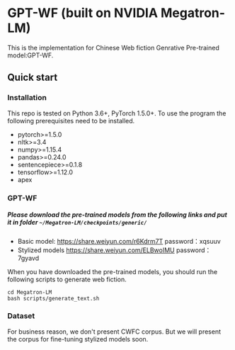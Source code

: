 # GPT-WF (built on NVIDIA Megatron-LM)
This is the implementation for Chinese Web fiction Genrative Pre-trained model:GPT-WF.
## Quick start
### Installation
This repo is tested on Python 3.6+, PyTorch 1.5.0+.
To use the program the following prerequisites need to be installed.
- pytorch>=1.5.0
- nltk>=3.4
- numpy>=1.15.4
- pandas>=0.24.0
- sentencepiece>=0.1.8
- tensorflow>=1.12.0
- apex
### GPT-WF
##### Please download the pre-trained models from the following links and put it in folder ```~/Megatron-LM/checkpoints/generic/```
- Basic model: https://share.weiyun.com/r6Kdrm7T password：xqsuuv
- Stylized models https://share.weiyun.com/ELBwoIMU password：7gyavd

When you have downloaded the pre-trained models, you should run the following scripts to generate web fiction.
```
cd Megatron-LM
bash scripts/generate_text.sh
```
### Dataset 
For business reason, we don't present CWFC corpus. But we will present the corpus for fine-tuning stylized models soon.
